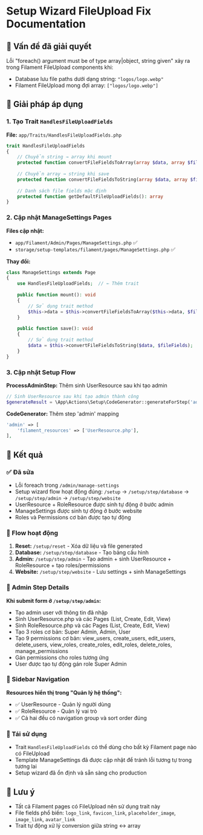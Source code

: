 # Setup Wizard FileUpload Fix Documentation

## 🎯 Vấn đề đã giải quyết

Lỗi "foreach() argument must be of type array|object, string given" xảy ra trong Filament FileUpload components khi:
- Database lưu file paths dưới dạng string: `"logos/logo.webp"`
- Filament FileUpload mong đợi array: `["logos/logo.webp"]`

## 🔧 Giải pháp áp dụng

### 1. Tạo Trait `HandlesFileUploadFields`
**File:** `app/Traits/HandlesFileUploadFields.php`

```php
trait HandlesFileUploadFields
{
    // Chuyển string → array khi mount
    protected function convertFileFieldsToArray(array $data, array $fileFields): array
    
    // Chuyển array → string khi save
    protected function convertFileFieldsToString(array $data, array $fileFields): array
    
    // Danh sách file fields mặc định
    protected function getDefaultFileUploadFields(): array
}
```

### 2. Cập nhật ManageSettings Pages

**Files cập nhật:**
- `app/Filament/Admin/Pages/ManageSettings.php` ✅
- `storage/setup-templates/filament/pages/ManageSettings.php` ✅

**Thay đổi:**
```php
class ManageSettings extends Page
{
    use HandlesFileUploadFields;  // ← Thêm trait
    
    public function mount(): void
    {
        // Sử dụng trait method
        $this->data = $this->convertFileFieldsToArray($this->data, $fileFields);
    }
    
    public function save(): void
    {
        // Sử dụng trait method
        $data = $this->convertFileFieldsToString($data, $fileFields);
    }
}
```

### 3. Cập nhật Setup Flow

**ProcessAdminStep:** Thêm sinh UserResource sau khi tạo admin
```php
// Sinh UserResource sau khi tạo admin thành công
$generateResult = \App\Actions\Setup\CodeGenerator::generateForStep('admin');
```

**CodeGenerator:** Thêm step 'admin' mapping
```php
'admin' => [
    'filament_resources' => ['UserResource.php'],
],
```

## 🚀 Kết quả

### ✅ Đã sửa
- Lỗi foreach trong `/admin/manage-settings`
- Setup wizard flow hoạt động đúng: `/setup` → `/setup/step/database` → `/setup/step/admin` → `/setup/step/website`
- UserResource + RoleResource được sinh tự động ở bước admin
- ManageSettings được sinh tự động ở bước website
- Roles và Permissions cơ bản được tạo tự động

### 🎯 Flow hoạt động
1. **Reset:** `/setup/reset` - Xóa dữ liệu và file generated
2. **Database:** `/setup/step/database` - Tạo bảng cấu hình
3. **Admin:** `/setup/step/admin` - Tạo admin + sinh UserResource + RoleResource + tạo roles/permissions
4. **Website:** `/setup/step/website` - Lưu settings + sinh ManageSettings

### 🔐 Admin Step Details
**Khi submit form ở `/setup/step/admin`:**
- Tạo admin user với thông tin đã nhập
- Sinh UserResource.php và các Pages (List, Create, Edit, View)
- Sinh RoleResource.php và các Pages (List, Create, Edit, View)
- Tạo 3 roles cơ bản: Super Admin, Admin, User
- Tạo 9 permissions cơ bản: view_users, create_users, edit_users, delete_users, view_roles, create_roles, edit_roles, delete_roles, manage_permissions
- Gán permissions cho roles tương ứng
- User được tạo tự động gán role Super Admin

### 🎯 Sidebar Navigation
**Resources hiển thị trong "Quản lý hệ thống":**
- ✅ UserResource - Quản lý người dùng
- ✅ RoleResource - Quản lý vai trò
- ✅ Cả hai đều có navigation group và sort order đúng

### 🔄 Tái sử dụng
- Trait `HandlesFileUploadFields` có thể dùng cho bất kỳ Filament page nào có FileUpload
- Template ManageSettings đã được cập nhật để tránh lỗi tương tự trong tương lai
- Setup wizard đã ổn định và sẵn sàng cho production

## 📝 Lưu ý
- Tất cả Filament pages có FileUpload nên sử dụng trait này
- File fields phổ biến: `logo_link`, `favicon_link`, `placeholder_image`, `image_link`, `avatar_link`
- Trait tự động xử lý conversion giữa string ↔ array
